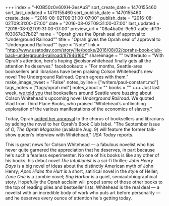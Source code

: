 +++
index = "-KOB50z0v60XH-3esAuS"
sort_create_date = 1470155460
sort_last_updated = 1470155460
sort_publish_date = 1470155460
create_date = "2016-08-02T09:31:00-07:00"
publish_date = "2016-08-02T09:31:00-07:00"
date = "2016-08-02T09:31:00-07:00"
last_updated = "2016-08-02T09:31:00-07:00"
preview_url = "08a4ba0d-9e50-aa0e-df13-f03067e37b02"
name = "Oprah gives the Oprah seal of approval to \"Underground Railroad\""
title = "Oprah gives the Oprah seal of approval to \"Underground Railroad\""
type = "Note"
link = "http://www.usatoday.com/story/life/books/2016/08/02/oprahs-book-club-back-underground-railroad/87946160/"
shareimage = ""
twitterauto = "With Oprah's attention, here's hoping @colsonwhitehead finally gets all the attention he deserves."
facebookauto = "For months, Seattle-area booksellers and librarians have been praising Colson Whitehead's new novel The Underground Railroad. Oprah agrees with them."
make_image_tweet = "False"
notes_byline = ["writers/paul-constant.md"]
tags_notes = ["tags/oprah.md"]
notes_about = ""
books = ""
+++
Just last week, [we told you](http://www.seattlereviewofbooks.com/notes/2016/07/25/heres-what-vlad-from-third-place-books-is-most-looking-forward-to-this-fall/) that booksellers around Seattle were buzzing about Colson Whitehead's upcoming novel *Underground Railroad*. We quoted Vlad from Third Place Books, who praised "Whitehead’s unflinching exploration of the various manifestations of the economics of slavery."

Today, Oprah [added her approval](http://www.usatoday.com/story/life/books/2016/08/02/oprahs-book-club-back-underground-railroad/87946160/) to the chorus of booksellers and librarians by adding the novel to her Oprah's Book Club label. "The September issue of *O, The Oprah Magazine* (available Aug. 9) will feature the former talk-show queen's interview with Whitehead," *USA Today* reports. 

This is great news for Colson Whitehead — a fabulous novelist who has never quite garnered the appreciation that he deserves, in part because he's such a fearless experimenter. No one of his books is like any other of his books: his debut novel *The Intuitionist* is a sci-fi thriller; *John Henry Days* is a big novel of ideas about the distinctly American myth of John Henry; *Apex Hides the Hurt* is a short, satirical novel in the style of Heller; *Zone One* is a zombie novel; *Sag Harbor* is a quiet, semiautobiographical story. Hopefully the Oprah acclaim will propel some of those other books to the top of reading piles and bestseller lists. Whitehead is the real deal — a novelist with an incredible body of work who puts art before personality — and he deserves every ounce of attention he's getting today.

